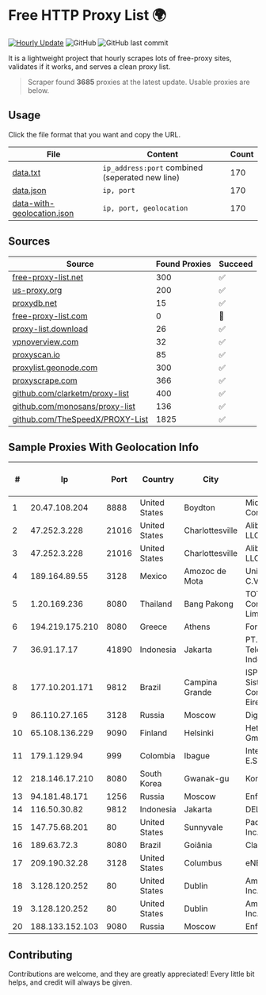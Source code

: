 
# Free HTTP Proxy List 🌍

[![Hourly Update](https://github.com/mertguvencli/http-proxy-list/actions/workflows/main.yml/badge.svg?branch=main)](https://github.com/mertguvencli/http-proxy-list/actions/workflows/main.yml)
![GitHub](https://img.shields.io/github/license/mertguvencli/http-proxy-list)
![GitHub last commit](https://img.shields.io/github/last-commit/mertguvencli/http-proxy-list)

It is a lightweight project that hourly scrapes lots of free-proxy sites, validates if it works, and serves a clean proxy list.


> Scraper found **3685** proxies at the latest update. Usable proxies are below.

## Usage

Click the file format that you want and copy the URL.


|File|Content|Count|
|----|-------|-----|
|[data.txt](https://raw.githubusercontent.com/mertguvencli/http-proxy-list/main/proxy-list/data.txt)|`ip_address:port` combined (seperated new line)|170|
|[data.json](https://raw.githubusercontent.com/mertguvencli/http-proxy-list/main/proxy-list/data.json)|`ip, port`|170|
|[data-with-geolocation.json](https://raw.githubusercontent.com/mertguvencli/http-proxy-list/main/proxy-list/data-with-geolocation.json)|`ip, port, geolocation`|170|

## Sources

|Source|Found Proxies|Succeed|
|------|-------------|-------|
|[free-proxy-list.net](https://free-proxy-list.net)|300|✅|
|[us-proxy.org](https://www.us-proxy.org)|200|✅|
|[proxydb.net](http://proxydb.net)|15|✅|
|[free-proxy-list.com](https://free-proxy-list.com/?page=&port=&type%5B%5D=http&type%5B%5D=https&up_time=0&search=Search)|0|🚫|
|[proxy-list.download](https://www.proxy-list.download/HTTP)|26|✅|
|[vpnoverview.com](https://vpnoverview.com/privacy/anonymous-browsing/free-proxy-servers)|32|✅|
|[proxyscan.io](https://www.proxyscan.io)|85|✅|
|[proxylist.geonode.com](https://proxylist.geonode.com/api/proxy-list?limit=300&page=1&sort_by=lastChecked&sort_type=desc&protocols=http,https)|300|✅|
|[proxyscrape.com](https://api.proxyscrape.com/v2/?request=displayproxies&protocol=http&timeout=10000&country=all&ssl=all&anonymity=all)|366|✅|
|[github.com/clarketm/proxy-list](https://raw.githubusercontent.com/clarketm/proxy-list/master/proxy-list-raw.txt)|400|✅|
|[github.com/monosans/proxy-list](https://raw.githubusercontent.com/monosans/proxy-list/main/proxies/http.txt)|136|✅|
|[github.com/TheSpeedX/PROXY-List](https://raw.githubusercontent.com/TheSpeedX/PROXY-List/master/http.txt)|1825|✅|


## Sample Proxies With Geolocation Info

|#|Ip|Port|Country|City|Internet Service Provider|
|-|--|----|-------|----|-------------------------|
|1|20.47.108.204|8888|United States|Boydton|Microsoft Corporation|
|2|47.252.3.228|21016|United States|Charlottesville|Alibaba.com LLC|
|3|47.252.3.228|21016|United States|Charlottesville|Alibaba.com LLC|
|4|189.164.89.55|3128|Mexico|Amozoc de Mota|Uninet S.A. de C.V|
|5|1.20.169.236|8080|Thailand|Bang Pakong|TOT Public Company Limited|
|6|194.219.175.210|8080|Greece|Athens|Forthnet|
|7|36.91.17.17|41890|Indonesia|Jakarta|PT. Telekomunikasi Indonesia|
|8|177.10.201.171|9812|Brazil|Campina Grande|ISPTEC Sistemas de Comunicação Eireli|
|9|86.110.27.165|3128|Russia|Moscow|Digit One LLC|
|10|65.108.136.229|9090|Finland|Helsinki|Hetzner Online GmbH|
|11|179.1.129.94|999|Colombia|Ibague|Internexa S.a. E.S.P|
|12|218.146.17.210|8080|South Korea|Gwanak-gu|Korea Telecom|
|13|94.181.48.171|1256|Russia|Moscow|Enforta-MSK|
|14|116.50.30.82|9812|Indonesia|Jakarta|DELTANET|
|15|147.75.68.201|80|United States|Sunnyvale|Packet Host, Inc.|
|16|189.63.72.3|8080|Brazil|Goiânia|Claro S.A.|
|17|209.190.32.28|3128|United States|Columbus|eNET Inc|
|18|3.128.120.252|80|United States|Dublin|Amazon.com, Inc.|
|19|3.128.120.252|80|United States|Dublin|Amazon.com, Inc.|
|20|188.133.152.103|9080|Russia|Moscow|Enforta-MSK|



## Contributing

Contributions are welcome, and they are greatly appreciated! Every
little bit helps, and credit will always be given.

